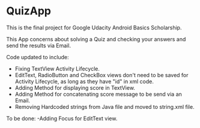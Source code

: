 # QuizApp

This is the final project for Google Udacity Android Basics Scholarship.

This App concerns about solving a Quiz and checking your answers and send the results via Email.

Code updated to include:
- Fixing TextView Activity Lifecycle.
- EditText, RadioButton and CheckBox views don't need to be saved for Activity Lifecycle, as long as they have "id" in xml code.
- Adding Method for displaying score in TextView.
- Adding Method for concatenating score message to be send via an Email.
- Removing Hardcoded strings from Java file and moved to string.xml file.

To be done:
-Adding Focus for EditText view.
